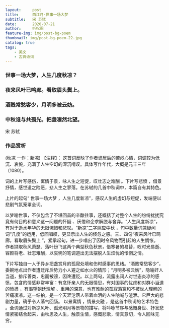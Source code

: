 ```yaml
---
layout:     post
title:      西江月·世事一场大梦
subtitle:   宋 苏轼
date:       2020-07-21
author:     听松阁
feature-img: img/post-bg-poem
thumbnail: img/post-bg-poem-22.jpg
catalog: true
tags:
    - 美文
    - 古典诗词
---
```



### 世事一场大梦，人生几度秋凉？
### 夜来风叶已鸣廊。看取眉头鬓上。
### 酒贱常愁客少，月明多被云妨。
### 中秋谁与共孤光。把盏凄然北望。

宋 苏轼

### 作品赏析
(秋凉 一作：新凉)
【注释】：
这首词反映了作者谪居后的苦闷心情，词调较为低沉、哀惋，充满了人生空幻的深沉喟叹。具体写作年代，大概是元丰三年（1080）。

词的上片写感伤，寓情于景，咏人生之短促，叹壮志之难酬 。下片写悲愤 ，借景抒情，感世道之险恶，悲人生之寥落。在苏轼的几首中秋词中，本篇自有其特色。

上片的起句“ 世事一场大梦 ，人生几度新凉”，感叹人生的虚幻与短促，发端便以悲剧气氛笼罩全词。

以梦喻世事，不仅包含了不堪回首的辛酸往事，还概括了对整个人生的纷纷扰扰究竟有何目的和意义这一问题的怀疑 、厌倦和企求解脱与舍弃。“人生风度新凉”，有对于逝水年华的无限惋惜和悲叹。“新凉”二字照应中秋 ，句中数量词兼疑问词“几度”的运用，低回唱叹，更显示出人生的倏忽之感。三、四句“夜来风叶已鸣廊，看取眉头鬓上 ”，紧承起句，进一步唱出了因时令风物而引起的人生惆怅。
作者撷取秋风萧瑟、落叶纷飞这两个典型秋色秋景，借寒暑的易替，叹时光易逝、容颜将老、壮志难酬，以哀惋的笔调道出无法摆脱人生烦忧的怅惘之情。

下片写独自一人于异乡把盏赏月的孤寂处境和伤时感事的思绪。“酒贱常愁客少”，委婉地点出作者遭贬斥后势力小人避之如水火的情形；“月明多被云妨”，隐喻奸人当道，排斥善类，忠而被谤，因谗遭贬。以上两句，流露出词人对世态炎凉的感愤，包含的情感非常丰富：有念怀亲人的无限情思，有对国事的忧虑和对群小当道的愤懑 ，有渴望朝廷理解 、重用的深意，也有难耐的孤寂落寞和不被世人理解的苦痛凄凉。这一结拍，是一个天涯沦落人带着血泪的人生呐喊与渲泄。它巨大的悲剧力量，确乎令人荡气回肠。
以景寓情 ，情景交融 ，是这首中秋词的艺术特色 。全词通过对新凉风叶、孤光明月等景物的描写，将吟咏节序与感慨身世、抒发悲情紧密结合起来，由秋思及人生，触景生情，感慨悲歌，情真意切，令人回味无穷。
